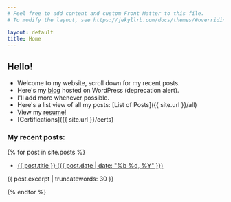 ```yaml
---
# Feel free to add content and custom Front Matter to this file.
# To modify the layout, see https://jekyllrb.com/docs/themes/#overriding-theme-defaults

layout: default
title: Home
---
```

<h2>Hello!</h2>

* Welcome to my website, scroll down for my recent posts.
* Here's my [blog](https://y2d.club) hosted on WordPress (deprecation alert).
* I'll add more whenever possible.
* Here's a list view of all my posts:
  [List of Posts]({{ site.url }}/all)
* View my [resume](/assets/CV.pdf)!
* [Certifications]({{ site.url }}/certs)

<h3>My recent posts:</h3>

{% for post in site.posts %}
  <ul>
    <li><a href="{{ post.url }}">{{ post.title }} ({{ post.date | date: "%b %d, %Y" }})</a></li>
  </ul>

{{ post.excerpt | truncatewords: 30 }}

{% endfor %}
